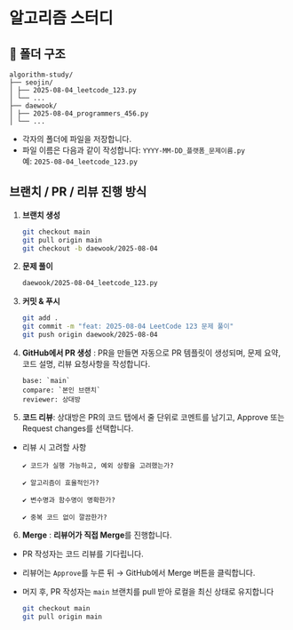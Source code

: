 # 알고리즘 스터디

## 📁 폴더 구조

```
algorithm-study/
├── seojin/
│ ├── 2025-08-04_leetcode_123.py
│ └── ...
├── daewook/
│ ├── 2025-08-04_programmers_456.py
│ └── ...
```

- 각자의 폴더에 파일을 저장합니다.
- 파일 이름은 다음과 같이 작성합니다: `YYYY-MM-DD_플랫폼_문제이름.py`  
  예: `2025-08-04_leetcode_123.py`



## 브랜치 / PR / 리뷰 진행 방식

1. **브랜치 생성**

   ```bash
   git checkout main
   git pull origin main
   git checkout -b daewook/2025-08-04
   ```

2. **문제 풀이**

   ```bash
   daewook/2025-08-04_leetcode_123.py
   ```

3. **커밋 & 푸시**

   ```bash
   git add .
   git commit -m "feat: 2025-08-04 LeetCode 123 문제 풀이"
   git push origin daewook/2025-08-04
   ```

4. **GitHub에서 PR 생성** : PR을 만들면 자동으로 PR 템플릿이 생성되며, 문제 요약, 코드 설명, 리뷰 요청사항을 작성합니다.

   ```
   base: `main`
   compare: `본인 브랜치`
   reviewer: 상대방
   ```

5. **코드 리뷰**: 상대방은 PR의 코드 탭에서 줄 단위로 코멘트를 남기고, Approve 또는 Request changes를 선택합니다.

- 리뷰 시 고려할 사항

  ```
  ✔ 코드가 실행 가능하고, 예외 상황을 고려했는가?

  ✔ 알고리즘이 효율적인가?

  ✔ 변수명과 함수명이 명확한가?

  ✔ 중복 코드 없이 깔끔한가?
  ```

6. **Merge** : **리뷰어가 직접 Merge**를 진행합니다.

- PR 작성자는 코드 리뷰를 기다립니다.
- 리뷰어는 `Approve`를 누른 뒤 → GitHub에서 Merge 버튼을 클릭합니다.
- 머지 후, PR 작성자는 `main` 브랜치를 pull 받아 로컬을 최신 상태로 유지합니다

   ```bash
   git checkout main
   git pull origin main
   ```
